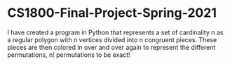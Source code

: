 # CS1800-Final-Project-Spring-2021
I have created a program in Python that represents a set of cardinality n as a regular polygon with n vertices divided into n congruent pieces. These pieces are then colored in over and over again to represent the different permutations, n! permutations to be exact!
